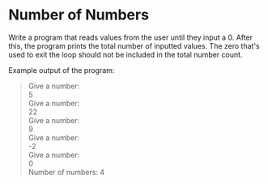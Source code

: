 # Number of Numbers
Write a program that reads values from the user until they input a 0. After this, the program prints the total number of inputted values. The zero that's used to exit the loop should not be included in the total number count.

Example output of the program:

> Give a number: <br>
5  <br>
Give a number: <br>
22 <br>
Give a number: <br>
9 <br>
Give a number: <br>
-2 <br>
Give a number: <br>
0 <br>
Number of numbers: 4 <br>